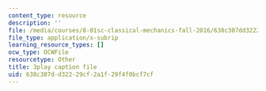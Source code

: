 ```yaml
---
content_type: resource
description: ''
file: /media/courses/8-01sc-classical-mechanics-fall-2016/638c307dd32229cf2a1f29f4f0bcf7cf_ThZH56PUwNc.srt
file_type: application/x-subrip
learning_resource_types: []
ocw_type: OCWFile
resourcetype: Other
title: 3play caption file
uid: 638c307d-d322-29cf-2a1f-29f4f0bcf7cf
---
```

